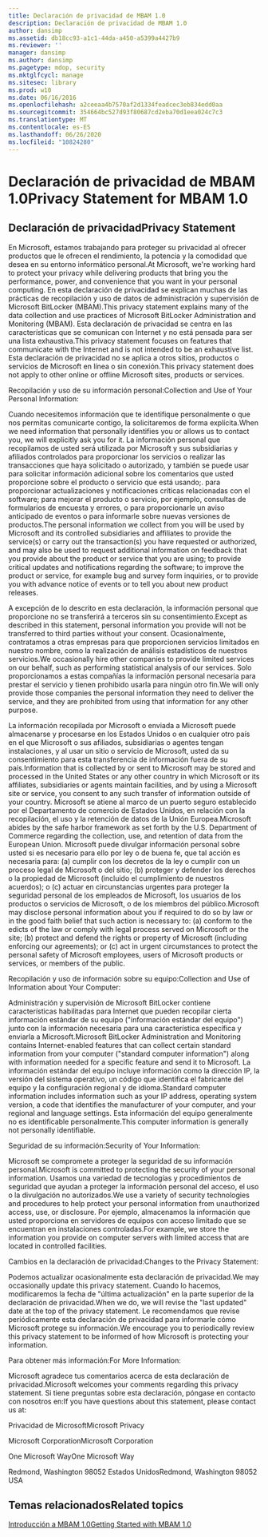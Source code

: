 ```yaml
---
title: Declaración de privacidad de MBAM 1.0
description: Declaración de privacidad de MBAM 1.0
author: dansimp
ms.assetid: db18cc93-a1c1-44da-a450-a5399a4427b9
ms.reviewer: ''
manager: dansimp
ms.author: dansimp
ms.pagetype: mdop, security
ms.mktglfcycl: manage
ms.sitesec: library
ms.prod: w10
ms.date: 06/16/2016
ms.openlocfilehash: a2ceeaa4b7570af2d1334feadcec3eb834edd0aa
ms.sourcegitcommit: 354664bc527d93f80687cd2eba70d1eea024c7c3
ms.translationtype: MT
ms.contentlocale: es-ES
ms.lasthandoff: 06/26/2020
ms.locfileid: "10824280"
---
```

# <span data-ttu-id="9b6cf-103">Declaración de privacidad de MBAM 1.0</span><span class="sxs-lookup"><span data-stu-id="9b6cf-103">Privacy Statement for MBAM 1.0</span></span>


## <span data-ttu-id="9b6cf-104">Declaración de privacidad</span><span class="sxs-lookup"><span data-stu-id="9b6cf-104">Privacy Statement</span></span>


<span data-ttu-id="9b6cf-105">En Microsoft, estamos trabajando para proteger su privacidad al ofrecer productos que le ofrecen el rendimiento, la potencia y la comodidad que desea en su entorno informático personal.</span><span class="sxs-lookup"><span data-stu-id="9b6cf-105">At Microsoft, we're working hard to protect your privacy while delivering products that bring you the performance, power, and convenience that you want in your personal computing.</span></span> <span data-ttu-id="9b6cf-106">En esta declaración de privacidad se explican muchas de las prácticas de recopilación y uso de datos de administración y supervisión de Microsoft BitLocker (MBAM).</span><span class="sxs-lookup"><span data-stu-id="9b6cf-106">This privacy statement explains many of the data collection and use practices of Microsoft BitLocker Administration and Monitoring (MBAM).</span></span> <span data-ttu-id="9b6cf-107">Esta declaración de privacidad se centra en las características que se comunican con Internet y no está pensada para ser una lista exhaustiva.</span><span class="sxs-lookup"><span data-stu-id="9b6cf-107">This privacy statement focuses on features that communicate with the Internet and is not intended to be an exhaustive list.</span></span> <span data-ttu-id="9b6cf-108">Esta declaración de privacidad no se aplica a otros sitios, productos o servicios de Microsoft en línea o sin conexión.</span><span class="sxs-lookup"><span data-stu-id="9b6cf-108">This privacy statement does not apply to other online or offline Microsoft sites, products or services.</span></span>

<span data-ttu-id="9b6cf-109">Recopilación y uso de su información personal:</span><span class="sxs-lookup"><span data-stu-id="9b6cf-109">Collection and Use of Your Personal Information:</span></span>

<span data-ttu-id="9b6cf-110">Cuando necesitemos información que te identifique personalmente o que nos permitas comunicarte contigo, la solicitaremos de forma explícita.</span><span class="sxs-lookup"><span data-stu-id="9b6cf-110">When we need information that personally identifies you or allows us to contact you, we will explicitly ask you for it.</span></span> <span data-ttu-id="9b6cf-111">La información personal que recopilamos de usted será utilizada por Microsoft y sus subsidiarias y afiliados controlados para proporcionar los servicios o realizar las transacciones que haya solicitado o autorizado, y también se puede usar para solicitar información adicional sobre los comentarios que usted proporcione sobre el producto o servicio que está usando;. para proporcionar actualizaciones y notificaciones críticas relacionadas con el software; para mejorar el producto o servicio, por ejemplo, consultas de formularios de encuesta y errores, o para proporcionarle un aviso anticipado de eventos o para informarle sobre nuevas versiones de productos.</span><span class="sxs-lookup"><span data-stu-id="9b6cf-111">The personal information we collect from you will be used by Microsoft and its controlled subsidiaries and affiliates to provide the service(s) or carry out the transaction(s) you have requested or authorized, and may also be used to request additional information on feedback that you provide about the product or service that you are using; to provide critical updates and notifications regarding the software; to improve the product or service, for example bug and survey form inquiries, or to provide you with advance notice of events or to tell you about new product releases.</span></span>

<span data-ttu-id="9b6cf-112">A excepción de lo descrito en esta declaración, la información personal que proporcione no se transferirá a terceros sin su consentimiento.</span><span class="sxs-lookup"><span data-stu-id="9b6cf-112">Except as described in this statement, personal information you provide will not be transferred to third parties without your consent.</span></span> <span data-ttu-id="9b6cf-113">Ocasionalmente, contratamos a otras empresas para que proporcionen servicios limitados en nuestro nombre, como la realización de análisis estadísticos de nuestros servicios.</span><span class="sxs-lookup"><span data-stu-id="9b6cf-113">We occasionally hire other companies to provide limited services on our behalf, such as performing statistical analysis of our services.</span></span> <span data-ttu-id="9b6cf-114">Solo proporcionamos a estas compañías la información personal necesaria para prestar el servicio y tienen prohibido usarla para ningún otro fin.</span><span class="sxs-lookup"><span data-stu-id="9b6cf-114">We will only provide those companies the personal information they need to deliver the service, and they are prohibited from using that information for any other purpose.</span></span>

<span data-ttu-id="9b6cf-115">La información recopilada por Microsoft o enviada a Microsoft puede almacenarse y procesarse en los Estados Unidos o en cualquier otro país en el que Microsoft o sus afiliados, subsidiarias o agentes tengan instalaciones, y al usar un sitio o servicio de Microsoft, usted da su consentimiento para esta transferencia de información fuera de su país.</span><span class="sxs-lookup"><span data-stu-id="9b6cf-115">Information that is collected by or sent to Microsoft may be stored and processed in the United States or any other country in which Microsoft or its affiliates, subsidiaries or agents maintain facilities, and by using a Microsoft site or service, you consent to any such transfer of information outside of your country.</span></span> <span data-ttu-id="9b6cf-116">Microsoft se atiene al marco de un puerto seguro establecido por el Departamento de comercio de Estados Unidos, en relación con la recopilación, el uso y la retención de datos de la Unión Europea.</span><span class="sxs-lookup"><span data-stu-id="9b6cf-116">Microsoft abides by the safe harbor framework as set forth by the U.S. Department of Commerce regarding the collection, use, and retention of data from the European Union.</span></span> <span data-ttu-id="9b6cf-117">Microsoft puede divulgar información personal sobre usted si es necesario para ello por ley o de buena fe, que tal acción es necesaria para: (a) cumplir con los decretos de la ley o cumplir con un proceso legal de Microsoft o del sitio; (b) proteger y defender los derechos o la propiedad de Microsoft (incluido el cumplimiento de nuestros acuerdos); o (c) actuar en circunstancias urgentes para proteger la seguridad personal de los empleados de Microsoft, los usuarios de los productos o servicios de Microsoft, o de los miembros del público.</span><span class="sxs-lookup"><span data-stu-id="9b6cf-117">Microsoft may disclose personal information about you if required to do so by law or in the good faith belief that such action is necessary to: (a) conform to the edicts of the law or comply with legal process served on Microsoft or the site; (b) protect and defend the rights or property of Microsoft (including enforcing our agreements); or (c) act in urgent circumstances to protect the personal safety of Microsoft employees, users of Microsoft products or services, or members of the public.</span></span>

<span data-ttu-id="9b6cf-118">Recopilación y uso de información sobre su equipo:</span><span class="sxs-lookup"><span data-stu-id="9b6cf-118">Collection and Use of Information about Your Computer:</span></span>

<span data-ttu-id="9b6cf-119">Administración y supervisión de Microsoft BitLocker contiene características habilitadas para Internet que pueden recopilar cierta información estándar de su equipo ("información estándar del equipo") junto con la información necesaria para una característica específica y enviarla a Microsoft.</span><span class="sxs-lookup"><span data-stu-id="9b6cf-119">Microsoft BitLocker Administration and Monitoring contains Internet-enabled features that can collect certain standard information from your computer ("standard computer information") along with information needed for a specific feature and send it to Microsoft.</span></span> <span data-ttu-id="9b6cf-120">La información estándar del equipo incluye información como la dirección IP, la versión del sistema operativo, un código que identifica el fabricante del equipo y la configuración regional y de idioma.</span><span class="sxs-lookup"><span data-stu-id="9b6cf-120">Standard computer information includes information such as your IP address, operating system version, a code that identifies the manufacturer of your computer, and your regional and language settings.</span></span> <span data-ttu-id="9b6cf-121">Esta información del equipo generalmente no es identificable personalmente.</span><span class="sxs-lookup"><span data-stu-id="9b6cf-121">This computer information is generally not personally identifiable.</span></span>

<span data-ttu-id="9b6cf-122">Seguridad de su información:</span><span class="sxs-lookup"><span data-stu-id="9b6cf-122">Security of Your Information:</span></span>

<span data-ttu-id="9b6cf-123">Microsoft se compromete a proteger la seguridad de su información personal.</span><span class="sxs-lookup"><span data-stu-id="9b6cf-123">Microsoft is committed to protecting the security of your personal information.</span></span> <span data-ttu-id="9b6cf-124">Usamos una variedad de tecnologías y procedimientos de seguridad que ayudan a proteger la información personal del acceso, el uso o la divulgación no autorizados.</span><span class="sxs-lookup"><span data-stu-id="9b6cf-124">We use a variety of security technologies and procedures to help protect your personal information from unauthorized access, use, or disclosure.</span></span> <span data-ttu-id="9b6cf-125">Por ejemplo, almacenamos la información que usted proporciona en servidores de equipos con acceso limitado que se encuentran en instalaciones controladas.</span><span class="sxs-lookup"><span data-stu-id="9b6cf-125">For example, we store the information you provide on computer servers with limited access that are located in controlled facilities.</span></span>

<span data-ttu-id="9b6cf-126">Cambios en la declaración de privacidad:</span><span class="sxs-lookup"><span data-stu-id="9b6cf-126">Changes to the Privacy Statement:</span></span>

<span data-ttu-id="9b6cf-127">Podemos actualizar ocasionalmente esta declaración de privacidad.</span><span class="sxs-lookup"><span data-stu-id="9b6cf-127">We may occasionally update this privacy statement.</span></span> <span data-ttu-id="9b6cf-128">Cuando lo hacemos, modificaremos la fecha de "última actualización" en la parte superior de la declaración de privacidad.</span><span class="sxs-lookup"><span data-stu-id="9b6cf-128">When we do, we will revise the "last updated" date at the top of the privacy statement.</span></span> <span data-ttu-id="9b6cf-129">Le recomendamos que revise periódicamente esta declaración de privacidad para informarle cómo Microsoft protege su información.</span><span class="sxs-lookup"><span data-stu-id="9b6cf-129">We encourage you to periodically review this privacy statement to be informed of how Microsoft is protecting your information.</span></span>

<span data-ttu-id="9b6cf-130">Para obtener más información:</span><span class="sxs-lookup"><span data-stu-id="9b6cf-130">For More Information:</span></span>

<span data-ttu-id="9b6cf-131">Microsoft agradece tus comentarios acerca de esta declaración de privacidad.</span><span class="sxs-lookup"><span data-stu-id="9b6cf-131">Microsoft welcomes your comments regarding this privacy statement.</span></span> <span data-ttu-id="9b6cf-132">Si tiene preguntas sobre esta declaración, póngase en contacto con nosotros en:</span><span class="sxs-lookup"><span data-stu-id="9b6cf-132">If you have questions about this statement, please contact us at:</span></span>

<span data-ttu-id="9b6cf-133">Privacidad de Microsoft</span><span class="sxs-lookup"><span data-stu-id="9b6cf-133">Microsoft Privacy</span></span>

<span data-ttu-id="9b6cf-134">Microsoft Corporation</span><span class="sxs-lookup"><span data-stu-id="9b6cf-134">Microsoft Corporation</span></span>

<span data-ttu-id="9b6cf-135">One Microsoft Way</span><span class="sxs-lookup"><span data-stu-id="9b6cf-135">One Microsoft Way</span></span>

<span data-ttu-id="9b6cf-136">Redmond, Washington 98052 Estados Unidos</span><span class="sxs-lookup"><span data-stu-id="9b6cf-136">Redmond, Washington 98052 USA</span></span>

## <span data-ttu-id="9b6cf-137">Temas relacionados</span><span class="sxs-lookup"><span data-stu-id="9b6cf-137">Related topics</span></span>


[<span data-ttu-id="9b6cf-138">Introducción a MBAM 1.0</span><span class="sxs-lookup"><span data-stu-id="9b6cf-138">Getting Started with MBAM 1.0</span></span>](getting-started-with-mbam-10.md)

 

 





